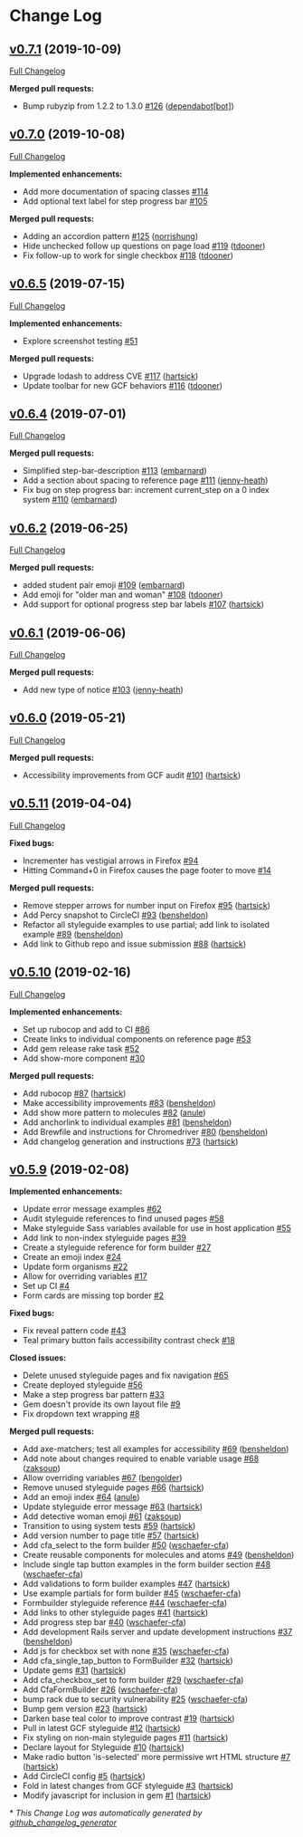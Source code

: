 # Change Log

## [v0.7.1](https://github.com/codeforamerica/cfa-styleguide-gem/tree/v0.7.1) (2019-10-09)
[Full Changelog](https://github.com/codeforamerica/cfa-styleguide-gem/compare/v0.7.0...v0.7.1)

**Merged pull requests:**

- Bump rubyzip from 1.2.2 to 1.3.0 [\#126](https://github.com/codeforamerica/cfa-styleguide-gem/pull/126) ([dependabot[bot]](https://github.com/apps/dependabot))

## [v0.7.0](https://github.com/codeforamerica/cfa-styleguide-gem/tree/v0.7.0) (2019-10-08)
[Full Changelog](https://github.com/codeforamerica/cfa-styleguide-gem/compare/v0.6.5...v0.7.0)

**Implemented enhancements:**

- Add more documentation of spacing classes [\#114](https://github.com/codeforamerica/cfa-styleguide-gem/issues/114)
- Add optional text label for step progress bar [\#105](https://github.com/codeforamerica/cfa-styleguide-gem/issues/105)

**Merged pull requests:**

- Adding an accordion pattern [\#125](https://github.com/codeforamerica/cfa-styleguide-gem/pull/125) ([norrishung](https://github.com/norrishung))
- Hide unchecked follow up questions on page load [\#119](https://github.com/codeforamerica/cfa-styleguide-gem/pull/119) ([tdooner](https://github.com/tdooner))
- Fix follow-up to work for single checkbox [\#118](https://github.com/codeforamerica/cfa-styleguide-gem/pull/118) ([tdooner](https://github.com/tdooner))

## [v0.6.5](https://github.com/codeforamerica/cfa-styleguide-gem/tree/v0.6.5) (2019-07-15)
[Full Changelog](https://github.com/codeforamerica/cfa-styleguide-gem/compare/v0.6.4...v0.6.5)

**Implemented enhancements:**

- Explore screenshot testing [\#51](https://github.com/codeforamerica/cfa-styleguide-gem/issues/51)

**Merged pull requests:**

- Upgrade lodash to address CVE [\#117](https://github.com/codeforamerica/cfa-styleguide-gem/pull/117) ([hartsick](https://github.com/hartsick))
- Update toolbar for new GCF behaviors [\#116](https://github.com/codeforamerica/cfa-styleguide-gem/pull/116) ([tdooner](https://github.com/tdooner))

## [v0.6.4](https://github.com/codeforamerica/cfa-styleguide-gem/tree/v0.6.4) (2019-07-01)
[Full Changelog](https://github.com/codeforamerica/cfa-styleguide-gem/compare/v0.6.2...v0.6.4)

**Merged pull requests:**

- Simplified step-bar-description [\#113](https://github.com/codeforamerica/cfa-styleguide-gem/pull/113) ([embarnard](https://github.com/embarnard))
- Add a section about spacing to reference page [\#111](https://github.com/codeforamerica/cfa-styleguide-gem/pull/111) ([jenny-heath](https://github.com/jenny-heath))
- Fix bug on step progress bar: increment current\_step on a 0 index system [\#110](https://github.com/codeforamerica/cfa-styleguide-gem/pull/110) ([embarnard](https://github.com/embarnard))

## [v0.6.2](https://github.com/codeforamerica/cfa-styleguide-gem/tree/v0.6.2) (2019-06-25)
[Full Changelog](https://github.com/codeforamerica/cfa-styleguide-gem/compare/v0.6.1...v0.6.2)

**Merged pull requests:**

- added student pair emoji [\#109](https://github.com/codeforamerica/cfa-styleguide-gem/pull/109) ([embarnard](https://github.com/embarnard))
- Add emoji for "older man and woman" [\#108](https://github.com/codeforamerica/cfa-styleguide-gem/pull/108) ([tdooner](https://github.com/tdooner))
- Add support for optional progress step bar labels [\#107](https://github.com/codeforamerica/cfa-styleguide-gem/pull/107) ([hartsick](https://github.com/hartsick))

## [v0.6.1](https://github.com/codeforamerica/cfa-styleguide-gem/tree/v0.6.1) (2019-06-06)
[Full Changelog](https://github.com/codeforamerica/cfa-styleguide-gem/compare/v0.6.0...v0.6.1)

**Merged pull requests:**

- Add new type of notice [\#103](https://github.com/codeforamerica/cfa-styleguide-gem/pull/103) ([jenny-heath](https://github.com/jenny-heath))

## [v0.6.0](https://github.com/codeforamerica/cfa-styleguide-gem/tree/v0.6.0) (2019-05-21)
[Full Changelog](https://github.com/codeforamerica/cfa-styleguide-gem/compare/v0.5.11...v0.6.0)

**Merged pull requests:**

- Accessibility improvements from GCF audit [\#101](https://github.com/codeforamerica/cfa-styleguide-gem/pull/101) ([hartsick](https://github.com/hartsick))

## [v0.5.11](https://github.com/codeforamerica/cfa-styleguide-gem/tree/v0.5.11) (2019-04-04)
[Full Changelog](https://github.com/codeforamerica/cfa-styleguide-gem/compare/v0.5.10...v0.5.11)

**Fixed bugs:**

- Incrementer has vestigial arrows in Firefox [\#94](https://github.com/codeforamerica/cfa-styleguide-gem/issues/94)
- Hitting Command+0 in Firefox causes the page footer to move [\#14](https://github.com/codeforamerica/cfa-styleguide-gem/issues/14)

**Merged pull requests:**

- Remove stepper arrows for number input on Firefox [\#95](https://github.com/codeforamerica/cfa-styleguide-gem/pull/95) ([hartsick](https://github.com/hartsick))
- Add Percy snapshot to CircleCI [\#93](https://github.com/codeforamerica/cfa-styleguide-gem/pull/93) ([bensheldon](https://github.com/bensheldon))
- Refactor all styleguide examples to use partial; add link to isolated example [\#89](https://github.com/codeforamerica/cfa-styleguide-gem/pull/89) ([bensheldon](https://github.com/bensheldon))
- Add link to Github repo and issue submission [\#88](https://github.com/codeforamerica/cfa-styleguide-gem/pull/88) ([hartsick](https://github.com/hartsick))

## [v0.5.10](https://github.com/codeforamerica/cfa-styleguide-gem/tree/v0.5.10) (2019-02-16)
[Full Changelog](https://github.com/codeforamerica/cfa-styleguide-gem/compare/v0.5.9...v0.5.10)

**Implemented enhancements:**

- Set up rubocop and add to CI [\#86](https://github.com/codeforamerica/cfa-styleguide-gem/issues/86)
- Create links to individual components on reference page [\#53](https://github.com/codeforamerica/cfa-styleguide-gem/issues/53)
- Add gem release rake task [\#52](https://github.com/codeforamerica/cfa-styleguide-gem/issues/52)
- Add show-more component [\#30](https://github.com/codeforamerica/cfa-styleguide-gem/issues/30)

**Merged pull requests:**

- Add rubocop [\#87](https://github.com/codeforamerica/cfa-styleguide-gem/pull/87) ([hartsick](https://github.com/hartsick))
- Make accessibility improvements [\#83](https://github.com/codeforamerica/cfa-styleguide-gem/pull/83) ([bensheldon](https://github.com/bensheldon))
- Add show more pattern to molecules [\#82](https://github.com/codeforamerica/cfa-styleguide-gem/pull/82) ([anule](https://github.com/anule))
- Add anchorlink to individual examples [\#81](https://github.com/codeforamerica/cfa-styleguide-gem/pull/81) ([bensheldon](https://github.com/bensheldon))
- Add Brewfile and instructions for Chromedriver [\#80](https://github.com/codeforamerica/cfa-styleguide-gem/pull/80) ([bensheldon](https://github.com/bensheldon))
- Add changelog generation and instructions [\#73](https://github.com/codeforamerica/cfa-styleguide-gem/pull/73) ([hartsick](https://github.com/hartsick))

## [v0.5.9](https://github.com/codeforamerica/cfa-styleguide-gem/tree/v0.5.9) (2019-02-08)
**Implemented enhancements:**

- Update error message examples [\#62](https://github.com/codeforamerica/cfa-styleguide-gem/issues/62)
- Audit styleguide references to find unused pages [\#58](https://github.com/codeforamerica/cfa-styleguide-gem/issues/58)
- Make styleguide Sass variables available for use in host application [\#55](https://github.com/codeforamerica/cfa-styleguide-gem/issues/55)
- Add link to non-index styleguide pages [\#39](https://github.com/codeforamerica/cfa-styleguide-gem/issues/39)
- Create a styleguide reference for form builder [\#27](https://github.com/codeforamerica/cfa-styleguide-gem/issues/27)
- Create an emoji index [\#24](https://github.com/codeforamerica/cfa-styleguide-gem/issues/24)
- Update form organisms  [\#22](https://github.com/codeforamerica/cfa-styleguide-gem/issues/22)
- Allow for overriding variables [\#17](https://github.com/codeforamerica/cfa-styleguide-gem/issues/17)
- Set up CI [\#4](https://github.com/codeforamerica/cfa-styleguide-gem/issues/4)
- Form cards are missing top border [\#2](https://github.com/codeforamerica/cfa-styleguide-gem/issues/2)

**Fixed bugs:**

- Fix reveal pattern code [\#43](https://github.com/codeforamerica/cfa-styleguide-gem/issues/43)
- Teal primary button fails accessibility contrast check [\#18](https://github.com/codeforamerica/cfa-styleguide-gem/issues/18)

**Closed issues:**

- Delete unused styleguide pages and fix navigation [\#65](https://github.com/codeforamerica/cfa-styleguide-gem/issues/65)
- Create deployed styleguide [\#56](https://github.com/codeforamerica/cfa-styleguide-gem/issues/56)
- Make a step progress bar pattern [\#33](https://github.com/codeforamerica/cfa-styleguide-gem/issues/33)
- Gem doesn't provide its own layout file [\#9](https://github.com/codeforamerica/cfa-styleguide-gem/issues/9)
- Fix dropdown text wrapping [\#8](https://github.com/codeforamerica/cfa-styleguide-gem/issues/8)

**Merged pull requests:**

- Add axe-matchers; test all examples for accessibility [\#69](https://github.com/codeforamerica/cfa-styleguide-gem/pull/69) ([bensheldon](https://github.com/bensheldon))
- Add note about changes required to enable variable usage [\#68](https://github.com/codeforamerica/cfa-styleguide-gem/pull/68) ([zaksoup](https://github.com/zaksoup))
- Allow overriding variables [\#67](https://github.com/codeforamerica/cfa-styleguide-gem/pull/67) ([bengolder](https://github.com/bengolder))
- Remove unused styleguide pages [\#66](https://github.com/codeforamerica/cfa-styleguide-gem/pull/66) ([hartsick](https://github.com/hartsick))
- Add an emoji index [\#64](https://github.com/codeforamerica/cfa-styleguide-gem/pull/64) ([anule](https://github.com/anule))
- Update styleguide error message [\#63](https://github.com/codeforamerica/cfa-styleguide-gem/pull/63) ([hartsick](https://github.com/hartsick))
- Add detective woman emoji [\#61](https://github.com/codeforamerica/cfa-styleguide-gem/pull/61) ([zaksoup](https://github.com/zaksoup))
- Transition to using system tests [\#59](https://github.com/codeforamerica/cfa-styleguide-gem/pull/59) ([hartsick](https://github.com/hartsick))
- Add version number to page title [\#57](https://github.com/codeforamerica/cfa-styleguide-gem/pull/57) ([hartsick](https://github.com/hartsick))
- Add cfa\_select to the form builder [\#50](https://github.com/codeforamerica/cfa-styleguide-gem/pull/50) ([wschaefer-cfa](https://github.com/wschaefer-cfa))
- Create reusable components for molecules and atoms [\#49](https://github.com/codeforamerica/cfa-styleguide-gem/pull/49) ([bensheldon](https://github.com/bensheldon))
- Include single tap button examples in the form builder section [\#48](https://github.com/codeforamerica/cfa-styleguide-gem/pull/48) ([wschaefer-cfa](https://github.com/wschaefer-cfa))
- Add validations to form builder examples [\#47](https://github.com/codeforamerica/cfa-styleguide-gem/pull/47) ([hartsick](https://github.com/hartsick))
- Use example partials for form builder [\#45](https://github.com/codeforamerica/cfa-styleguide-gem/pull/45) ([wschaefer-cfa](https://github.com/wschaefer-cfa))
- Formbuilder styleguide reference [\#44](https://github.com/codeforamerica/cfa-styleguide-gem/pull/44) ([wschaefer-cfa](https://github.com/wschaefer-cfa))
- Add links to other styleguide pages [\#41](https://github.com/codeforamerica/cfa-styleguide-gem/pull/41) ([hartsick](https://github.com/hartsick))
- Add progress step bar [\#40](https://github.com/codeforamerica/cfa-styleguide-gem/pull/40) ([wschaefer-cfa](https://github.com/wschaefer-cfa))
- Add development Rails server and update development instructions [\#37](https://github.com/codeforamerica/cfa-styleguide-gem/pull/37) ([bensheldon](https://github.com/bensheldon))
- Add js for checkbox set with none [\#35](https://github.com/codeforamerica/cfa-styleguide-gem/pull/35) ([wschaefer-cfa](https://github.com/wschaefer-cfa))
- Add cfa\_single\_tap\_button to FormBuilder [\#32](https://github.com/codeforamerica/cfa-styleguide-gem/pull/32) ([hartsick](https://github.com/hartsick))
- Update gems [\#31](https://github.com/codeforamerica/cfa-styleguide-gem/pull/31) ([hartsick](https://github.com/hartsick))
- Add cfa\_checkbox\_set to form builder [\#29](https://github.com/codeforamerica/cfa-styleguide-gem/pull/29) ([wschaefer-cfa](https://github.com/wschaefer-cfa))
- Add CfaFormBuilder [\#26](https://github.com/codeforamerica/cfa-styleguide-gem/pull/26) ([wschaefer-cfa](https://github.com/wschaefer-cfa))
- bump rack due to security vulnerability [\#25](https://github.com/codeforamerica/cfa-styleguide-gem/pull/25) ([wschaefer-cfa](https://github.com/wschaefer-cfa))
- Bump gem version [\#23](https://github.com/codeforamerica/cfa-styleguide-gem/pull/23) ([hartsick](https://github.com/hartsick))
- Darken base teal color to improve contrast [\#19](https://github.com/codeforamerica/cfa-styleguide-gem/pull/19) ([hartsick](https://github.com/hartsick))
- Pull in latest GCF styleguide [\#12](https://github.com/codeforamerica/cfa-styleguide-gem/pull/12) ([hartsick](https://github.com/hartsick))
- Fix styling on non-main styleguide pages [\#11](https://github.com/codeforamerica/cfa-styleguide-gem/pull/11) ([hartsick](https://github.com/hartsick))
- Declare layout for Styleguide [\#10](https://github.com/codeforamerica/cfa-styleguide-gem/pull/10) ([hartsick](https://github.com/hartsick))
- Make radio button 'is-selected' more permissive wrt HTML structure [\#7](https://github.com/codeforamerica/cfa-styleguide-gem/pull/7) ([hartsick](https://github.com/hartsick))
- Add CircleCI config [\#5](https://github.com/codeforamerica/cfa-styleguide-gem/pull/5) ([hartsick](https://github.com/hartsick))
- Fold in latest changes from GCF styleguide [\#3](https://github.com/codeforamerica/cfa-styleguide-gem/pull/3) ([hartsick](https://github.com/hartsick))
- Modify javascript for inclusion in gem [\#1](https://github.com/codeforamerica/cfa-styleguide-gem/pull/1) ([hartsick](https://github.com/hartsick))



\* *This Change Log was automatically generated by [github_changelog_generator](https://github.com/skywinder/Github-Changelog-Generator)*
